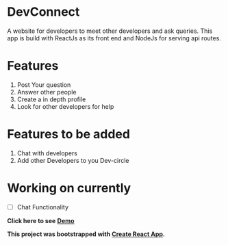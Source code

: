 # DevConnect
A website for developers to meet other developers and ask queries. This app is build with ReactJs as its front end and NodeJs for serving api routes.

# **Features**

 1. Post Your question
 2. Answer other people
 3. Create a in depth profile
 4. Look for other developers for help
 
 #   Features to be added
 
 1. Chat with developers
 2. Add other Developers to you Dev-circle
 
 # **Working on currently**
 
 - [ ] Chat Functionality

**Click here to see** [**Demo**](https://obscure-atoll-68561.herokuapp.com/)

**This project was bootstrapped with [Create React App](https://github.com/facebookincubator/create-react-app).**
